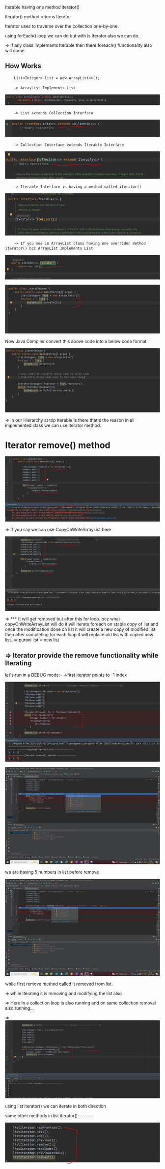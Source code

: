 

Iterable having one method iterator()

iterator() method returns Iterator

Iterator uses to traverse over the collection one-by-one.

using forEach() loop we can do but with is Iterator also we can do.

=> If any class implements Iterable then there foreach() functionality also will come



How Works
----------

        List<Integer> list = new ArrayList<>();

        -> ArrayList Implements List

![img.png](img.png)

        -> List extends Collection Interface

![img_1.png](img_1.png)

        -> Collection Interface extends Iterable Interface

![img_2.png](img_2.png)

        -> Iterable Interface is having a method called iterator()

![img_3.png](img_3.png)

        -> If you see in ArrayList class having one overriden method iterator() bcz ArrayList Implements List

![img_4.png](img_4.png)


![img_5.png](img_5.png)

Now Java Compiler convert this above code into a below code format

![img_6.png](img_6.png)

=> In our Hierarchy at top Iterable is there that's the reason in all implemented class we can use iterator method.




Iterator remove() method
========================

![img_7.png](img_7.png)


=> If you say we can use CopyOnWriteArrayList here

![img_8.png](img_8.png)

=> *** It will get removed but after this for loop. bcz what copyOnWriteArrayList will do it will iterate foreach on stable copy of list and once the
   modification done on list it will create a new copy of modified list. then after completing for each loop it will replace old list with copied new list.
   => purani list = new list

=> Iterator provide the remove functionality while Iterating
   ----------------------------------------------------------
 
 let's run in a DEBUG mode:-             ->first iterator points to -1 index

![img_9.png](img_9.png)

![img_10.png](img_10.png)

we are having 5 numbers in list before remove

![img_11.png](img_11.png)

while first remove method called it removed from list. 

=> while Iterating it is removing and modifying the list also

=> Here In a collection loop is also running and on same collection removal also running...

=> ![img_12.png](img_12.png)

using list iterator() we can iterate in both direction

some other methods in list iterator()--------

![img_13.png](img_13.png)



   